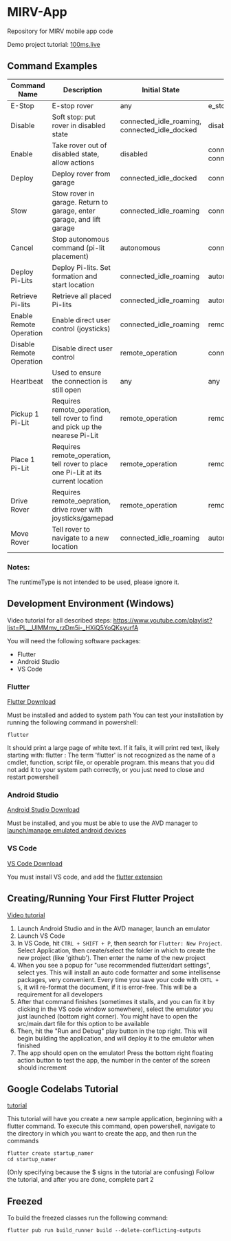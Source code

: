 # MIRV-App
Repository for MIRV mobile app code

Demo project tutorial: [100ms.live](https://www.100ms.live/blog/flutter-webrtc#access-camera-and-microphone-on-ios)


## Command Examples
| Command Name             | Description                                                                       | Initial State                                 | Final State                                   | Example                                                                                                                                                  |
| ------------------------ | --------------------------------------------------------------------------------- | --------------------------------------------- | --------------------------------------------- | -------------------------------------------------------------------------------------------------------------------------------------------------------- |
| E-Stop                   | E-stop rover                                                                      | any                                           | e_stop                                        | {"command":"e_stop","subsystem":"general","runtimeType":"generalCommand"}                                                                                |
| Disable                  | Soft stop: put rover in disabled state                                            | connected_idle_roaming, connected_idle_docked | disabled                            | {"command":"disable","subsystem":"general","runtimeType":"generalCommand"}                                                                               |
| Enable                   | Take rover out of disabled state, allow actions                                   | disabled                            | connected_idle_roaming, connected_idle_docked | {"command":"enable","subsystem":"general","runtimeType":"generalCommand"}                                                                                |
| Deploy                   | Deploy rover from garage                                                          | connected_idle_docked                         | connected_idle_roaming                        | {"command":"deploy","subsystem":"general","runtimeType":"generalCommand"}                                                                                |
| Stow                     | Stow rover in garage. Return to garage, enter garage, and lift garage             | connected_idle_roaming                        | connected_idle_docked                         | {"command":"stow","subsystem":"general","runtimeType":"generalCommand"}                                                                                  |
| Cancel                   | Stop autonomous command (pi-lit placement)                                        | autonomous                                    | connected_idle_roaming                        | {"command":"cancel","subsystem":"general","runtimeType":"generalCommand"}                                                                                |
| Deploy Pi-Lits           | Deploy Pi-lits. Set formation and start location                                  | connected_idle_roaming                        | autonomous                                    | {"command":"deploy_pi_lits","subsystem":"general","runtimeType":"generalCommand"}                                                                        |
| Retrieve Pi-lits         | Retrieve all placed Pi-lits                                                       | connected_idle_roaming                        | autonomous                                    | {"command":"retrieve_pi_lits","subsystem":"general","runtimeType":"generalCommand"}                                                                      |
| Enable Remote Operation  | Enable direct user control (joysticks)                                            | connected_idle_roaming                        | remote_operation                              | {"command":"enable_remote_operation","subsystem":"general","runtimeType":"generalCommand"}                                                               |
| Disable Remote Operation | Disable direct user control                                                       | remote_operation                              | connected_idle_roaming                        | {"command":"disable_remote_operation","subsystem":"general","runtimeType":"generalCommand"}                                                              |
| Heartbeat                | Used to ensure the connection is still open                                       | any                                           | any                                           | {"command":"heartbeat","subsystem":"heartbeat","runtimeType":"heartbeatCommand"}                                                                         |
| Pickup 1 Pi-Lit          | Requires remote_operation, tell rover to find and pick up the nearese Pi-Lit      | remote_operation                              | remote_operation                              | {"command":"pickup_1_pi_lit","subsystem":"intake","runtimeType":"intakeCommand"}                                                                         |
| Place 1 Pi-Lit           | Requires remote_operation, tell rover to place one Pi-Lit at its current location | remote_operation                              | remote_operation                              | {"command":"place_1_pi_lit","subsystem":"intake","runtimeType":"intakeCommand"}                                                                          |
| Drive Rover              | Requires remote_oepration, drive rover with joysticks/gamepad                     | remote_operation                              | remote_operation                              | {"command":"arcade","commandParameters":{"x":0.0,"y":0.0,"runtimeType":"drivetrain"},"subsystem":"drivetrain","runtimeType":"drivetrainCommand"}         |
| Move Rover               | Tell rover to navigate to a new location                                          | connected_idle_roaming                        | autonomous                                    | {"command":"to_location","commandParameters":{"lat":39.0,"long":-105.0,"runtimeType":"movement"},"subsystem":"movement","runtimeType":"movementCommand"} |

### Notes:
The runtimeType is not intended to be used, please ignore it.

## Development Environment (Windows)

Video tutorial for all described steps: https://www.youtube.com/playlist?list=PL__UlMMmv_rzDm5i-_HXiQ5YoQKsyurfA

You will need the following software packages:
- Flutter
- Android Studio
- VS Code


### Flutter
[Flutter Download](https://docs.flutter.dev/get-started/install/windows)

Must be installed and added to system path
You can test your installation by running the following command in powershell:
```
flutter
```
It should print a large page of white text. If it fails, it will print red text, likely starting with: flutter : The term 'flutter' is not recognized as the name of a cmdlet, function, script file, or operable program.
this means that you did not add it to your system path correctly, or you just need to close and restart powershell

### Android Studio
[Android Studio Download](https://developer.android.com/studio/install)

Must be installed, and you must be able to use the AVD manager to [launch/manage emulated android devices](https://developer.android.com/studio/run/emulator)

### VS Code
[VS Code Download](https://code.visualstudio.com/download)

You must install VS code, and add the [flutter extension](https://marketplace.visualstudio.com/items?itemName=Dart-Code.flutter#:~:text=This%20VS%20Code%20extension%20adds,menu%20for%20full%20debugging%20functionality.)


## Creating/Running Your First Flutter Project
[Video tutorial](https://www.youtube.com/watch?v=Xzjnqhu6SHM&list=PL__UlMMmv_rzDm5i-_HXiQ5YoQKsyurfA&index=3)

1. Launch Android Studio and in the AVD manager, launch an emulator
2. Launch VS Code
3. In VS Code, hit `CTRL + SHIFT + P`, then search for `Flutter: New Project`. Select Application, then create/select the folder in which to create the new project (like 'github'). Then enter the name of the new project
4. When you see a popup for "use recommended flutter/dart settings", select yes. This will install an auto code formatter and some intellisense packages, very convenient. Every time you save your code with `CRTL + S`, it will re-format the document, if it is error-free. This will be a requirement for all developers
5. After that command finishes (sometimes it stalls, and you can fix it by clicking in the VS code window somewhere), select the emulator you just launched (bottom right corner). You might have to open the src/main.dart file for this option to be available
6. Then, hit the "Run and Debug" play button in the top right. This will begin building the application, and will deploy it to the emulator when finished
7. The app should open on the emulator! Press the bottom right floating action button to test the app, the number in the center of the screen should increment


## Google Codelabs Tutorial
[tutorial](https://codelabs.developers.google.com/codelabs/first-flutter-app-pt1#2)

This tutorial will have you create a new sample application, beginning with a flutter command. To execute this command, open powershell, navigate to the directory in which you want to create the app, and then run the commands 
```
flutter create startup_namer
cd startup_namer
```
(Only specifying because the $ signs in the tutorial are confusing)
Follow the tutorial, and after you are done, complete part 2

## Freezed
To build the freezed classes run the following command:
```
flutter pub run build_runner build --delete-conflicting-outputs
```